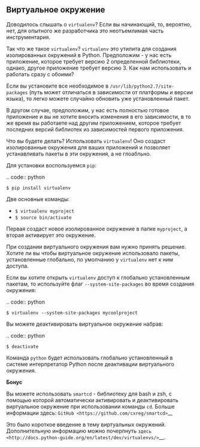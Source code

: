 Виртуальное окружение
---------------------

Доводилось слышать о ``virtualenv``? Если вы начинающий, то, вероятно, нет,
для опытного же разработчика это неотъемлимая часть инструментария.

Так что же такое ``virtualenv``? ``virtualenv`` это утилита для создания
изолированных окружений в Python. Предположим - у нас есть приложение, которое
требует версию 2 определенной библиотеки, однако, другое приложение требует
версию 3. Как нам использовать и работать сразу с обоими?

Если вы установите все необходимое в ``/usr/lib/python2.7/site-packages``
(путь может отличаться в зависимости от платформы и версии языка), то легко
можете случайно обновить уже установленный пакет.

В другом случае, предположим, у нас есть полностью готовое приложение и вы
не хотите вносить изменения в его зависимости, в то же время вы работаете над
другим приложением, которое требует последних версий библиотек из зависимостей
первого приложения.

Что вы будете делать? Использовать ``virtualenv``! Оно создаст изолированные
окружения для ваших приложений и позволяет устанавливать пакеты в эти
окружения, а не глоабльно.

Для установки воспользуемся ``pip``:

.. code:: python

    $ pip install virtualenv

Две основные команды:

-  ``$ virtualenv myproject``
-  ``$ source bin/activate``

Первая создаст новое изолированное окружение в папке ``myproject``, а вторая
активирует это окружение.

При создании виртуального окружения вам нужно принять решение. Хотите ли вы
чтобы виртуальное окружение использовало пакеты, установленные глобально, по
умолчанию у ``virtualenv`` нет к ним доступа.

Если вы хотите открыть ``virtualenv`` доступ к глобально установленным пакетам,
то используйте флаг ``--system-site-packages`` во время создания окружения:

.. code:: python

    $ virtualenv --system-site-packages mycoolproject

Вы можете деактивировать виртуальное окружение набрав:

.. code:: python

    $ deactivate

Команда ``python`` будет использовать глобально установленный в системе
интерпретатор Python после деактивации виртуального окружения.

**Бонус**

Вы можете использовать ``smartcd`` - библиотеку для bash и zsh, с помощью
которой автоматически активировать и деактивировать виртуальное окружение
при использовании команды ``cd``. Больше информации здесь:
`GitHub <https://github.com/cxreg/smartcd>`__

Это было короткое введение в тему виртуальных окружений. Дополнительную
информацию можно почерпнуть `здесь
<http://docs.python-guide.org/en/latest/dev/virtualenvs/>`__.
